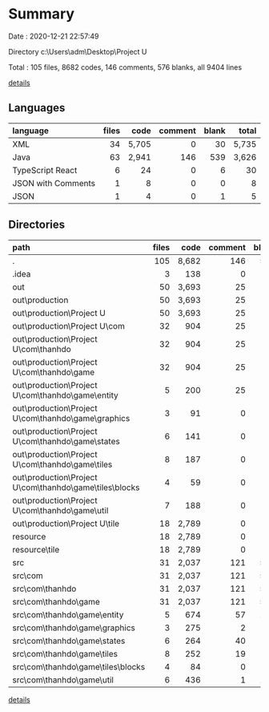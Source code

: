 # Summary

Date : 2020-12-21 22:57:49

Directory c:\Users\adm\Desktop\Project U

Total : 105 files,  8682 codes, 146 comments, 576 blanks, all 9404 lines

[details](details.md)

## Languages
| language | files | code | comment | blank | total |
| :--- | ---: | ---: | ---: | ---: | ---: |
| XML | 34 | 5,705 | 0 | 30 | 5,735 |
| Java | 63 | 2,941 | 146 | 539 | 3,626 |
| TypeScript React | 6 | 24 | 0 | 6 | 30 |
| JSON with Comments | 1 | 8 | 0 | 0 | 8 |
| JSON | 1 | 4 | 0 | 1 | 5 |

## Directories
| path | files | code | comment | blank | total |
| :--- | ---: | ---: | ---: | ---: | ---: |
| . | 105 | 8,682 | 146 | 576 | 9,404 |
| .idea | 3 | 138 | 0 | 0 | 138 |
| out | 50 | 3,693 | 25 | 19 | 3,737 |
| out\production | 50 | 3,693 | 25 | 19 | 3,737 |
| out\production\Project U | 50 | 3,693 | 25 | 19 | 3,737 |
| out\production\Project U\com | 32 | 904 | 25 | 1 | 930 |
| out\production\Project U\com\thanhdo | 32 | 904 | 25 | 1 | 930 |
| out\production\Project U\com\thanhdo\game | 32 | 904 | 25 | 1 | 930 |
| out\production\Project U\com\thanhdo\game\entity | 5 | 200 | 25 | 0 | 225 |
| out\production\Project U\com\thanhdo\game\graphics | 3 | 91 | 0 | 0 | 91 |
| out\production\Project U\com\thanhdo\game\states | 6 | 141 | 0 | 0 | 141 |
| out\production\Project U\com\thanhdo\game\tiles | 8 | 187 | 0 | 0 | 187 |
| out\production\Project U\com\thanhdo\game\tiles\blocks | 4 | 59 | 0 | 0 | 59 |
| out\production\Project U\com\thanhdo\game\util | 7 | 188 | 0 | 1 | 189 |
| out\production\Project U\tile | 18 | 2,789 | 0 | 18 | 2,807 |
| resource | 18 | 2,789 | 0 | 18 | 2,807 |
| resource\tile | 18 | 2,789 | 0 | 18 | 2,807 |
| src | 31 | 2,037 | 121 | 538 | 2,696 |
| src\com | 31 | 2,037 | 121 | 538 | 2,696 |
| src\com\thanhdo | 31 | 2,037 | 121 | 538 | 2,696 |
| src\com\thanhdo\game | 31 | 2,037 | 121 | 538 | 2,696 |
| src\com\thanhdo\game\entity | 5 | 674 | 57 | 138 | 869 |
| src\com\thanhdo\game\graphics | 3 | 275 | 2 | 90 | 367 |
| src\com\thanhdo\game\states | 6 | 264 | 40 | 80 | 384 |
| src\com\thanhdo\game\tiles | 8 | 252 | 19 | 76 | 347 |
| src\com\thanhdo\game\tiles\blocks | 4 | 84 | 0 | 31 | 115 |
| src\com\thanhdo\game\util | 6 | 436 | 1 | 114 | 551 |

[details](details.md)